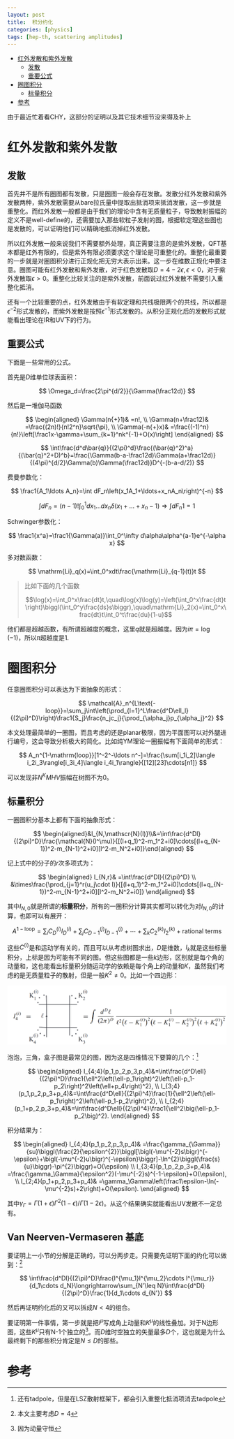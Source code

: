 ```yaml
---
layout: post
title:  积分约化
categories: [physics]
tags: [hep-th, scattering amplitudes]
---
```


- [红外发散和紫外发散](#红外发散和紫外发散)
  - [发散](#发散)
  - [重要公式](#重要公式)
- [圈图积分](#圈图积分)
  - [标量积分](#标量积分)
- [参考](#参考)

由于最近忙着看CHY，这部分的证明以及其它技术细节没来得及补上

<!--more-->

# 红外发散和紫外发散

## 发散

首先并不是所有圈图都有发散，只是圈图一般会存在发散。发散分红外发散和紫外发散两种，紫外发散需要从bare拉氏量中提取出抵消项来抵消发散，这一步就是重整化。而红外发散一般都是由于我们的理论中含有无质量粒子，导致散射振幅的定义不是well-define的，还需要加入那些软粒子发射的图，根据软定理这些图也是发散的，可以证明他们可以精确地抵消掉红外发散。

所以红外发散一般来说我们不需要额外处理，真正需要注意的是紫外发散，QFT基本都是红外有限的，但是紫外有限必须要求这个理论是可重整化的。重整化最重要的一步就是对圈图积分进行正规化把无穷大表示出来。这一步在维数正规化中要注意。圈图可能有红外发散和紫外发散，对于红色发散取$D=4-2\epsilon,\epsilon<0$，对于紫外发散取$\epsilon>0$。重整化比较关注的是紫外发散，前面说过红外发散不需要引入重整化抵消。

还有一个比较重要的点，红外发散由于有软定理和共线极限两个的共线，所以都是$\epsilon^{-2}$形式发散的，而紫外发散是按照$\epsilon^{-1}$形式发散的。从积分正规化后的发散形式就能看出理论在IR和UV下的行为。

## 重要公式

下面是一些常用的公式。

首先是$D$维单位球表面积：

$$
\Omega_d=\frac{2\pi^{d/2}}{\Gamma(\frac12d)}
$$

然后是一堆伽马函数

$$
\begin{aligned}
\Gamma(n{+}1)& =n!,  \\
\Gamma(n+\frac12)& =\frac{(2n)!}{n!2^n}\sqrt{\pi},  \\
\Gamma(-n{+}x)& =\frac{(-1)^n}{n!}\left[\frac1x-\gamma+\sum_{k=1}^nk^{-1}+O(x)\right] 
\end{aligned}
$$

$$
\int\frac{d^d\bar{q}}{(2\pi)^d}\frac{(\bar{q}^2)^a}{(\bar{q}^2+D)^b}=\frac{\Gamma(b-a-\frac12d)\Gamma(a+\frac12d)}{(4\pi)^{d/2}\Gamma(b)\Gamma(\frac12d)}D^{-(b-a-d/2)}
$$

费曼参数化：

$$
\frac1{A_1\ldots A_n}=\int dF_n\left(x_1A_1+\ldots+x_nA_n\right)^{-n}
$$

$$
\int dF_n=(n-1)!\int_0^1dx_1\ldots dx_n\delta(x_1+\ldots+x_n-1)\Rightarrow \int dF_n1=1
$$

Schwinger参数化：

$$
\frac1{x^a}=\frac1{\Gamma(a)}\int_0^\infty d\alpha\alpha^{a-1}e^{-\alpha x}
$$

多对数函数：

$$
\mathrm{Li}_q(x)=\int_0^xdt\frac{\mathrm{Li}_{q-1}(t)}t
$$

> 比如下面的几个函数
> 
> $$\log(x)=\int_0^x\frac{dt}t,\quad\log(x)\log(y)=\left(\int_0^x\frac{dt}t\right)\biggl(\int_0^y\frac{ds}s\biggr),\quad\mathrm{Li}_2(x)=\int_0^x\frac{dt}t\int_0^t\frac{du}{1-u}$$

他们都是超越函数，有所谓超越度的概念，这里$q$就是超越度。因为$i\pi=\log(-1)$，所以$\pi$超越度是1.

# 圈图积分
任意圈图积分可以表达为下面抽象的形式：

$$
\mathcal{A}_n^{L\text{-loop}}=\sum_j\int\left(\prod_{l=1}^L\frac{d^D\ell_l}{(2\pi)^D}\right)\frac1{S_j}\frac{n_jc_j}{\prod_{\alpha_j}p_{\alpha_j}^2}
$$

本文处理最简单的一圈图，而且考虑的还是planar极限，因为平面图可以对外腿进行编号，这会导致分析极大的简化。比如纯YM理论一圈振幅有下面简单的形式：

$$
A_n^{1-\mathrm{loop}}[1^-2^-\ldots n^-]=\frac{\sum[i_1i_2]\langle i_2i_3\rangle[i_3i_4]\langle i_4i_1\rangle}{[12][23]\cdots[n1]}
$$

可以发现非$N^KMHV$振幅在树图不为0。
## 标量积分

一圈图积分基本上都有下面的抽象形式：

$$
\begin{aligned}&I_{N,\mathscr{N}(l)}\\&=\int\frac{d^Dl}{(2\pi)^D}\frac{\mathcal{N}(l^\mu)}{[(l+q_1)^2-m_1^2+i0]\cdots[(l+q_{N-1})^2-m_{N-1}^2+i0][l^2-m_N^2+i0]}\end{aligned}
$$

记上式中的分子的$r$次多项式为：

$$
\begin{aligned}
I_{N,r}& =\int\frac{d^Dl}{(2\pi)^D}  \\
&\times\frac{\prod_{j=1}^r(u_j\cdot l)}{[(l+q_1)^2-m_1^2+i0]\cdots[(l+q_{N-1})^2-m_{N-1}^2+i0][l^2-m_N^2+i0]}
\end{aligned}
$$

其中$I_{N,0}$就是所谓的**标量积分**，所有的一圈积分计算其实都可以转化为对$I_{N,0}$的计算，也即可以有展开：

$$
A^{1-\mathrm{loop}}=\sum_iC_D^{(i)}I_D^{(i)}+\sum_jC_{D-1}^{(j)}I_{D-1}^{(j)}+\cdots+\sum_kC_2^{(k)}I_2^{(k)}+\text{rational terms}
$$

这些$C^{(i)}$是和运动学有关的，而且可以从考虑树图求出，$D$是维数，$I_k$就是这些标量积分，上标是因为可能有不同的图。但这些图都是一些$k$边形，区别就是每个角的动量和，这也能看出标量积分随运动学的依赖是每个角上的动量和$K$，虽然我们考虑的是无质量粒子的散射，但是一般$K^2\neq 0$。比如一个四边形：

![1](\img\posts\integral_reduce\1.png)

泡泡，三角，盒子图是最常见的图，因为这是四维情况下要算的几个：[^1]

$$
\begin{aligned}
I_{4;4}(p_1,p_2,p_3,p_4)&=\int\frac{d^D\ell}{(2\pi)^D}\frac1{\ell^2\left(\ell-p_1\right)^2\left(\ell-p_1-p_2\right)^2\left(\ell+p_4\right)^2}, \\
I_{3;4}(p_1,p_2,p_3+p_4)&=\int\frac{d^D\ell}{(2\pi)^4}\frac{1}{\ell^2\left(\ell-p_1\right)^2\left(\ell-p_1-p_2\right)^2}, \\
I_{2;4}(p_1+p_2,p_3+p_4)&=\int\frac{d^D\ell}{(2\pi)^4}\frac1{\ell^2\big(\ell-p_1-p_2\big)^2}.
\end{aligned}
$$

积分结果为：

$$
\begin{aligned}
I_{4;4}(p_1,p_2,p_3,p_4)& =\frac{\gamma_{\Gamma}}{su}\biggl(\frac{2}{\epsilon^{2}}\biggl[\bigl(-\mu^{-2}s\bigr)^{-\epsilon}+\bigl(-\mu^{-2}u\bigr)^{-\epsilon}\biggr]-\ln^{2}\biggl(\frac{s}{u}\biggr)-\pi^{2}\biggr)+O(\epsilon)  \\
I_{3;4}(p_1,p_2,p_3+p_4)& =\frac{\gamma_\Gamma}{\epsilon^2}(-\mu^{-2}s)^{-1-\epsilon}+O(\epsilon),  \\
I_{2;4}(p_1+p_2,p_3+p_4)& =\gamma_\Gamma\left(\frac1\epsilon-\ln(-\mu^{-2}s)+2\right)+O(\epsilon). 
\end{aligned}
$$

其中$\gamma_\Gamma=\Gamma(1+\epsilon)\Gamma^2(1-\epsilon)/\Gamma(1-2\epsilon)$。从这个结果确实就能看出UV发散不一定总有。

## Van Neerven-Vermaseren 基底
要证明上一小节的分解是正确的，可以分两步走。只需要先证明下面的约化可以做到：[^2]

$$
\int\frac{d^Dl}{(2\pi)^D}\frac{l^{\mu_1}l^{\mu_2}\cdots l^{\mu_r}}{d_1\cdots d_N}\longrightarrow\sum_{N'\leq N}\int\frac{d^Dl}{(2\pi)^D}\frac{1}{d_1\cdots d_{N'}}
$$

然后再证明约化后的又可以拆成$N<4$的组合。

要证明第一件事情，第一步就是把$l^\mu$写成角上动量和$K^\mu$的线性叠加。对于N边形图，这些$K^\mu$只有N-1个独立的[^3]。而$D$维时空独立的矢量最多$D$个，这也就是为什么最终剩下的那些积分肯定是$N\leq D$的那些。




# 参考
[^1]: 还有tadpole，但是在LSZ散射框架下，都会引入重整化抵消项消去tadpole
[^2]: 本文主要考虑$D=4$
[^3]: 因为动量守恒







